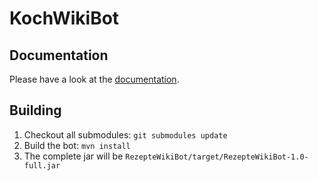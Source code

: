 KochWikiBot
===========

Documentation
-------------
Please have a look at the [documentation](Documentation/Readme.md).

Building
--------
1. Checkout all submodules: `git submodules update`
2. Build the bot: `mvn install`
3. The complete jar will be `RezepteWikiBot/target/RezepteWikiBot-1.0-full.jar`
